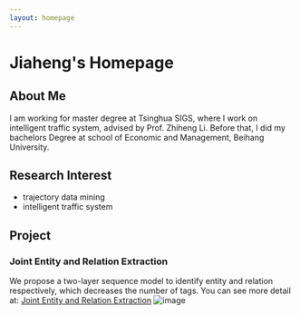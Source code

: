 ```yaml
---
layout: homepage
---
```


# Jiaheng's Homepage

## About Me

I am working for master degree at Tsinghua SIGS, where I work on intelligent traffic system, advised by Prof. Zhiheng Li. Before that, I did my bachelors Degree at school of Economic and Management, Beihang University.

## Research Interest

- trajectory data mining
- intelligent traffic system

## Project

### Joint Entity and Relation Extraction
We propose a two-layer sequence model to identify entity and relation respectively, which decreases the number of tags. You can see more detail at: [Joint Entity and Relation Extraction](http://explore2.diggg.cn/app01/home)
![image]()
